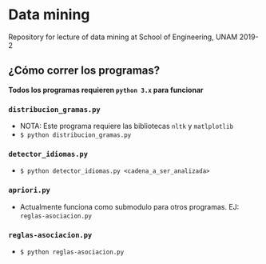 # Data mining
Repository for lecture of data mining at School of Engineering, UNAM 2019-2

## ¿Cómo correr los programas?
**Todos los programas requieren `python 3.x` para funcionar**
### `distribucion_gramas.py`
* NOTA: Este programa requiere las bibliotecas `nltk` y `matlplotlib`
* `$ python distribucion_gramas.py`

### `detector_idiomas.py`
* `$ python detector_idiomas.py <cadena_a_ser_analizada>`

### `apriori.py`
* Actualmente funciona como submodulo para otros programas. EJ: `reglas-asociacion.py`

### `reglas-asociacion.py`
* `$ python reglas-asociacion.py`